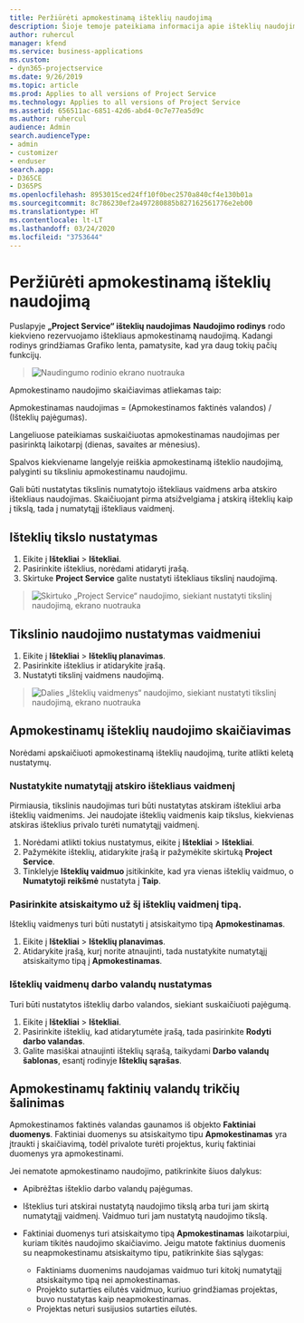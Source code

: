 ```yaml
---
title: Peržiūrėti apmokestinamą išteklių naudojimą
description: Šioje temoje pateikiama informacija apie išteklių naudojimo rodinį.
author: ruhercul
manager: kfend
ms.service: business-applications
ms.custom:
- dyn365-projectservice
ms.date: 9/26/2019
ms.topic: article
ms.prod: Applies to all versions of Project Service
ms.technology: Applies to all versions of Project Service
ms.assetid: 656511ac-6851-42d6-abd4-0c7e77ea5d9c
ms.author: ruhercul
audience: Admin
search.audienceType:
- admin
- customizer
- enduser
search.app:
- D365CE
- D365PS
ms.openlocfilehash: 8953015ced24ff10f0bec2570a840cf4e130b01a
ms.sourcegitcommit: 8c786230ef2a497280885b827162561776e2eb00
ms.translationtype: HT
ms.contentlocale: lt-LT
ms.lasthandoff: 03/24/2020
ms.locfileid: "3753644"
---
```

# <a name="view-chargeable-utilization-for-resources"></a>Peržiūrėti apmokestinamą išteklių naudojimą
 
Puslapyje **„Project Service“ išteklių naudojimas** **Naudojimo rodinys** rodo kiekvieno rezervuojamo ištekliaus apmokestinamą naudojimą. Kadangi rodinys grindžiamas Grafiko lenta, pamatysite, kad yra daug tokių pačių funkcijų.

> ![Naudingumo rodinio ekrano nuotrauka](media/FAQ-utilization-1.png)
 

Apmokestinamo naudojimo skaičiavimas atliekamas taip:

   Apmokestinamas naudojimas = (Apmokestinamos faktinės valandos) / (Išteklių pajėgumas).

Langeliuose pateikiamas suskaičiuotas apmokestinamas naudojimas per pasirinktą laikotarpį (dienas, savaites ar mėnesius).

Spalvos kiekviename langelyje reiškia apmokestinamą išteklio naudojimą, palyginti su tiksliniu apmokestinamu naudojimu. 

Gali būti nustatytas tikslinis numatytojo ištekliaus vaidmens arba atskiro ištekliaus naudojimas. Skaičiuojant pirma atsižvelgiama į atskirą išteklių kaip į tikslą, tada į numatytąjį ištekliaus vaidmenį.

## <a name="set-target-on-a-resource"></a>Išteklių tikslo nustatymas

1. Eikite į **Ištekliai** \> **Ištekliai**. 
2. Pasirinkite išteklius, norėdami atidaryti įrašą. 
3. Skirtuke **Project Service** galite nustatyti ištekliaus tikslinį naudojimą.

> ![Skirtuko „Project Service“ naudojimo, siekiant nustatyti tikslinį naudojimą, ekrano nuotrauka](media/FAQ-utilization-2.png)
 
## <a name="set-target-utilization-on-a-role"></a>Tikslinio naudojimo nustatymas vaidmeniui

1. Eikite į **Ištekliai** \> **Išteklių planavimas**. 
2. Pasirinkite išteklius ir atidarykite įrašą. 
3. Nustatyti tikslinį vaidmens naudojimą.

> ![Dalies „Išteklių vaidmenys“ naudojimo, siekiant nustatyti tikslinį naudojimą, ekrano nuotrauka](media/FAQ-utilization-3.png)
 
## <a name="calculate-chargeable-utilization-for-a-resource"></a>Apmokestinamų išteklių naudojimo skaičiavimas

Norėdami apskaičiuoti apmokestinamą išteklių naudojimą, turite atlikti keletą nustatymų. 

### <a name="set-default-role-for-individual-resource"></a>Nustatykite numatytąjį atskiro ištekliaus vaidmenį

Pirmiausia, tikslinis naudojimas turi būti nustatytas atskiram ištekliui arba išteklių vaidmenims. Jei naudojate išteklių vaidmenis kaip tikslus, kiekvienas atskiras išteklius privalo turėti numatytąjį vaidmenį. 

1. Norėdami atlikti tokius nustatymus, eikite į **Ištekliai** \> **Ištekliai**. 
2. Pažymėkite išteklių, atidarykite įrašą ir pažymėkite skirtuką **Project Service**. 
3. Tinklelyje **Išteklių vaidmuo** įsitikinkite, kad yra vienas išteklių vaidmuo, o **Numatytoji reikšmė** nustatyta į **Taip**.
 
### <a name="change-billing-type-for-resource-role"></a>Pasirinkite atsiskaitymo už šį išteklių vaidmenį tipą.

Išteklių vaidmenys turi būti nustatyti į atsiskaitymo tipą **Apmokestinamas**. 

1. Eikite į **Ištekliai** \> **Išteklių planavimas**. 
2. Atidarykite įrašą, kurį norite atnaujinti, tada nustatykite numatytąjį atsiskaitymo tipą į **Apmokestinamas**.

### <a name="set-working-hours-for-resource-role"></a>Išteklių vaidmenų darbo valandų nustatymas
 
Turi būti nustatytos išteklių darbo valandos, siekiant suskaičiuoti pajėgumą. 

1. Eikite į **Ištekliai** \> **Ištekliai**. 
2. Pasirinkite išteklių, kad atidarytumėte įrašą, tada pasirinkite **Rodyti darbo valandas**. 
3. Galite masiškai atnaujinti išteklių sąrašą, taikydami **Darbo valandų šablonas**, esantį rodinyje **Išteklių sąrašas**.

## <a name="troubleshooting-chargeable-actual-hours"></a>Apmokestinamų faktinių valandų trikčių šalinimas

Apmokestinamos faktinės valandas gaunamos iš objekto **Faktiniai duomenys**. Faktiniai duomenys su atsiskaitymo tipu **Apmokestinamas** yra įtraukti į skaičiavimą, todėl privalote turėti projektus, kurių faktiniai duomenys yra apmokestinami.

Jei nematote apmokestinamo naudojimo, patikrinkite šiuos dalykus:

- Apibrėžtas išteklio darbo valandų pajėgumas.
- Išteklius turi atskirai nustatytą naudojimo tikslą arba turi jam skirtą numatytąjį vaidmenį. Vaidmuo turi jam nustatytą naudojimo tikslą.
- Faktiniai duomenys turi atsiskaitymo tipą **Apmokestinamas** laikotarpiui, kuriam tikitės naudojimo skaičiavimo. Jeigu matote faktinius duomenis su neapmokestinamu atsiskaitymo tipu, patikrinkite šias sąlygas:

  - Faktiniams duomenims naudojamas vaidmuo turi kitokį numatytąjį atsiskaitymo tipą nei apmokestinamas.
  - Projekto sutarties eilutės vaidmuo, kuriuo grindžiamas projektas, buvo nustatytas kaip neapmokestinamas.
  - Projektas neturi susijusios sutarties eilutės.

